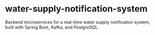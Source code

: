 # water-supply-notification-system
Backend microservices for a real-time water supply notification system, built with Spring Boot, Kafka, and PostgreSQL.

